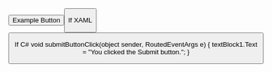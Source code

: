 <StackPanel>   
    <Button Content="Submit" 
            Click="submitButtonClick"/>
    <TextBlock x:Name="textBlock1"/>
</StackPanel

Example Button
    <button Click="eventhandler"/>
    
If XAML
    <StackPanel>   
    <Button Content="Submit" 
            Click="submitButtonClick"/>
    <TextBlock x:Name="textBlock1"/>
</StackPanel>
    
If C#
    void submitButtonClick(object sender, RoutedEventArgs e)
{
    textBlock1.Text = "You clicked the Submit button.";
}
    
